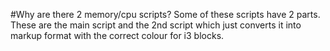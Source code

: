 #Why are there 2 memory/cpu scripts?
Some of these scripts have 2 parts. These are the main script and the 2nd script which just converts it into markup format with the correct colour for i3 blocks.

